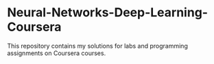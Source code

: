 # Neural-Networks-Deep-Learning-Coursera
This repository contains my solutions for labs and programming assignments on Coursera courses. 
